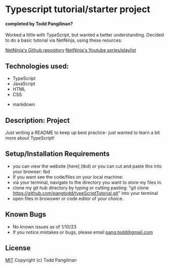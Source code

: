 # Typescript tutorial/starter project

#### completed by Todd Pangilinan?

Worked a little with TypeScript, but wanted a better understanding. Decided to do a basic tutorial via NetNinja, using these reources:

[NetNinja's Github repository](https://github.com/iamshaunjp/typescript-tutorial) 
[NetNinja's Youtube series/playlist](https://www.youtube.com/playlist?list=PL4cUxeGkcC9gUgr39Q_yD6v-bSyMwKPUI) 


## Technologies used:

* TypeScript
* JavaScript
* HTML
* CSS
<!-- * Bootstrap? Not sure gonna use that or not -->
* markdown

## Description: Project

Just writing a README to keep up best practice- just wanted to learn a bit more about TypeScript!

## Setup/Installation Requirements

* you can view the website [here] (tbd) or you can cut and paste this into your browser: tbd
* If you want see the code/files on your local machine:
* via your terminal, navigate to the directory you want to store my files in.
* clone my git hub directory by typing or cutting pasting: "git clone https://github.com/pangtodd/typeScriptTutorial.git" into your terminal
* open files in browswer or code editor of your choice.


## Known Bugs

* No known issues as of 1/10/23
* If you notice mistakes or bugs, please email pang.todd@gmail.com

## License

[MIT](https://opensource.org/licenses/MIT)
Copyright (c) Todd Pangilinan 